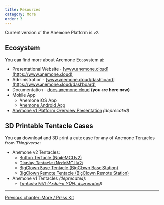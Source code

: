 ```yaml
---
title: Resources
category: More
order: 3
---
```


Current version of the Anemone Platform is `v2`.

## Ecosystem

You can find more about Anemone Ecosystem at:

* Presentational Website - [www.anemone.cloud](https://www.anemone.cloud)
* Administration - [www.anemone.cloud/dashboard](https://www.anemone.cloud/dashboard)
* Documentation - [docs.anemone.cloud](https://docs.anemone.cloud) **(you are here now)**
* Mobile App
  * [Anemone iOS App](#)
  * [Anemone Android App](#)
* [Anemone v1 Platform Overview Presentation](https://www.slideshare.net/nanos311/anemonecloud-open-platform-for-iot) *(deprecated)*

## 3D Printable Tentacle Cases

You can download and 3D print a cute case for any of Anemone Tentacles from *Thingiverse*:

  * Anemone v2 Tentacles:
    * [Button Tentacle (NodeMCUv2)](#)
    * [Display Tentacle (NodeMCUv2)](#)
    * [BigClown Base Tentacle (BigClown Base Station)](https://www.thingiverse.com/thing:2679107)
    * [BigClown Remote Tentacle (BigClown Remote Station)](https://www.thingiverse.com/thing:2698754)
  * Anemone v1 Tentacles *(deprecated)*:
    * [Tentacle Mk1 *(Arduino YÚN,  deprecated)*](https://www.thingiverse.com/thing:1815218)

-----

[<i class="fa fa-arrow-left" aria-hidden="true"></i> Previous chapter: More / Press Kit](/more/press_kit)
